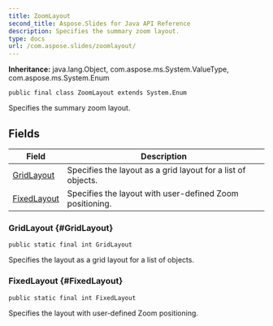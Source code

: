 ```yaml
---
title: ZoomLayout
second_title: Aspose.Slides for Java API Reference
description: Specifies the summary zoom layout.
type: docs
url: /com.aspose.slides/zoomlayout/
---
```

**Inheritance:**
java.lang.Object, com.aspose.ms.System.ValueType, com.aspose.ms.System.Enum
```
public final class ZoomLayout extends System.Enum
```

Specifies the summary zoom layout.
## Fields

| Field | Description |
| --- | --- |
| [GridLayout](#GridLayout) | Specifies the layout as a grid layout for a list of objects. |
| [FixedLayout](#FixedLayout) | Specifies the layout with user-defined Zoom positioning. |
### GridLayout {#GridLayout}
```
public static final int GridLayout
```


Specifies the layout as a grid layout for a list of objects.

### FixedLayout {#FixedLayout}
```
public static final int FixedLayout
```


Specifies the layout with user-defined Zoom positioning.

